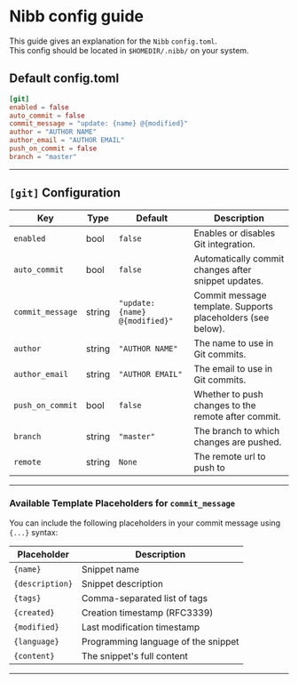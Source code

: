 # Nibb config guide

This guide gives an explanation for the `Nibb` `config.toml`.  
This config should be located in `$HOMEDIR/.nibb/` on your system.


## Default config.toml
`````toml
[git]
enabled = false
auto_commit = false
commit_message = "update: {name} @{modified}"
author = "AUTHOR NAME"
author_email = "AUTHOR EMAIL"
push_on_commit = false
branch = "master"
`````

---

## `[git]` Configuration

| Key              | Type   | Default                        | Description                                                 |
|------------------|--------|--------------------------------|-------------------------------------------------------------|
| `enabled`        | bool   | `false`                        | Enables or disables Git integration.                        |
| `auto_commit`    | bool   | `false`                        | Automatically commit changes after snippet updates.         |
| `commit_message` | string | `"update: {name} @{modified}"` | Commit message template. Supports placeholders (see below). |
| `author`         | string | `"AUTHOR NAME"`                | The name to use in Git commits.                             |
| `author_email`   | string | `"AUTHOR EMAIL"`               | The email to use in Git commits.                            |
| `push_on_commit` | bool   | `false`                        | Whether to push changes to the remote after commit.         |
| `branch`         | string | `"master"`                     | The branch to which changes are pushed.                     |
| `remote`         | string | `None`                         | The remote url to push to                                   |
---

### Available Template Placeholders for `commit_message`

You can include the following placeholders in your commit message using `{...}` syntax:

| Placeholder     | Description                         |
|-----------------|-------------------------------------|
| `{name}`        | Snippet name                        |
| `{description}` | Snippet description                 |
| `{tags}`        | Comma-separated list of tags        |
| `{created}`     | Creation timestamp (RFC3339)        |
| `{modified}`    | Last modification timestamp         |
| `{language}`    | Programming language of the snippet |
| `{content}`     | The snippet's full content          |

---

